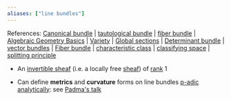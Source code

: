 ```yaml
---
aliases: ["line bundles"]
---
```


References: [Canonical bundle](Canonical%20bundle.md) | [tautological bundle](tautological%20bundle.md) | [fiber bundle](fiber%20bundle.md) | [Algebraic Geometry Basics](Subjects/Algebraic%20Geometry.md) | [Variety](Variety.md) | [Global sections](Global%20sections) | [Determinant bundle](Determinant%20bundle) | [vector bundles](vector%20bundles.md) | [Fiber bundle](Fiber%20bundle) | [characteristic class](characteristic%20class.md) | [classifying space](classifying%20space.md) | [splitting principle](splitting%20principle)

- An [invertible sheaf](invertible%20sheaf) (i.e. a locally free [sheaf](sheaf.md)) of [rank](rank%20of%20a%20bundle) 1

- Can define **metrics** and **curvature** forms on line bundles [p-adic analytically](p-adic%20analytic): see [Padma's talk](../Quick_Notes/2021-05-05.md#^22ba3a)